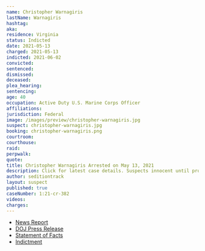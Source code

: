 ```yaml
---
name: Christopher Warnagiris
lastName: Warnagiris
hashtag:
aka:
residence: Virginia
status: Indicted
date: 2021-05-13
charged: 2021-05-13
indicted: 2021-06-02
convicted:
sentenced:
dismissed:
deceased:
plea_hearing:
sentencing:
age: 40
occupation: Active Duty U.S. Marine Corps Officer
affiliations:
jurisdiction: Federal
image: /images/preview/christopher-warnagiris.jpg
suspect: christopher-warnagiris.jpg
booking: christopher-warnagiris.png
courtroom:
courthouse:
raid:
perpwalk:
quote:
title: Christopher Warnagiris Arrested on May 13, 2021
description: Click for latest case details. Suspects innocent until proven guilty.
author: seditiontrack
layout: suspect
published: true
caseNumber: 1:21-cr-382
videos:
charges:
---
```

- [News Report](https://www.newsweek.com/christopher-warnagiris-active-duty-marine-based-quantico-arrested-assaulting-officer-capitol-1591329)
- [DOJ Press Release](https://www.justice.gov/usao-dc/pr/active-duty-us-marine-corps-officer-arrested-assault-federal-law-enforcement-officer)
- [Statement of Facts](https://www.justice.gov/opa/press-release/file/1393941/download)
- [Indictment](https://www.justice.gov/usao-dc/case-multi-defendant/file/1415461/download)
